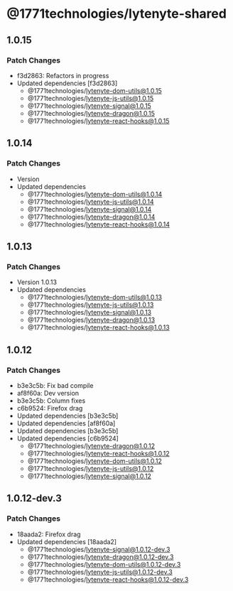 # @1771technologies/lytenyte-shared

## 1.0.15

### Patch Changes

- f3d2863: Refactors in progress
- Updated dependencies [f3d2863]
  - @1771technologies/lytenyte-dom-utils@1.0.15
  - @1771technologies/lytenyte-js-utils@1.0.15
  - @1771technologies/lytenyte-signal@1.0.15
  - @1771technologies/lytenyte-dragon@1.0.15
  - @1771technologies/lytenyte-react-hooks@1.0.15

## 1.0.14

### Patch Changes

- Version
- Updated dependencies
  - @1771technologies/lytenyte-dom-utils@1.0.14
  - @1771technologies/lytenyte-js-utils@1.0.14
  - @1771technologies/lytenyte-signal@1.0.14
  - @1771technologies/lytenyte-dragon@1.0.14
  - @1771technologies/lytenyte-react-hooks@1.0.14

## 1.0.13

### Patch Changes

- Version 1.0.13
- Updated dependencies
  - @1771technologies/lytenyte-dom-utils@1.0.13
  - @1771technologies/lytenyte-js-utils@1.0.13
  - @1771technologies/lytenyte-signal@1.0.13
  - @1771technologies/lytenyte-dragon@1.0.13
  - @1771technologies/lytenyte-react-hooks@1.0.13

## 1.0.12

### Patch Changes

- b3e3c5b: Fix bad compile
- af8f60a: Dev version
- b3e3c5b: Column fixes
- c6b9524: Firefox drag
- Updated dependencies [b3e3c5b]
- Updated dependencies [af8f60a]
- Updated dependencies [b3e3c5b]
- Updated dependencies [c6b9524]
  - @1771technologies/lytenyte-dragon@1.0.12
  - @1771technologies/lytenyte-react-hooks@1.0.12
  - @1771technologies/lytenyte-dom-utils@1.0.12
  - @1771technologies/lytenyte-js-utils@1.0.12
  - @1771technologies/lytenyte-signal@1.0.12

## 1.0.12-dev.3

### Patch Changes

- 18aada2: Firefox drag
- Updated dependencies [18aada2]
  - @1771technologies/lytenyte-signal@1.0.12-dev.3
  - @1771technologies/lytenyte-dragon@1.0.12-dev.3
  - @1771technologies/lytenyte-dom-utils@1.0.12-dev.3
  - @1771technologies/lytenyte-js-utils@1.0.12-dev.3
  - @1771technologies/lytenyte-react-hooks@1.0.12-dev.3
